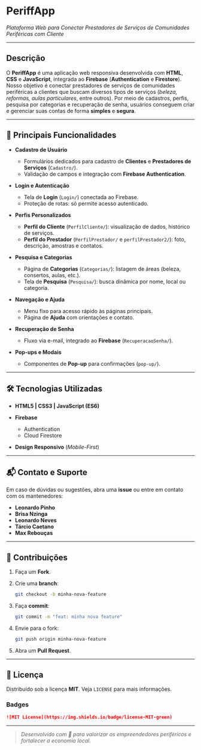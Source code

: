 # PeriffApp

*Plataforma Web para Conectar Prestadores de Serviços de Comunidades Periféricas com Cliente*

---

## Descrição

O **PeriffApp** é uma aplicação web responsiva desenvolvida com **HTML**, **CSS** e **JavaScript**, integrada ao **Firebase** (**Authentication** e **Firestore**). Nosso objetivo é conectar prestadores de serviços de comunidades periféricas a clientes que buscam diversos tipos de serviços (*beleza, reformas, aulas particulares*, entre outros). Por meio de cadastros, perfis, pesquisa por categorias e recuperação de senha, usuários conseguem criar e gerenciar suas contas de forma **simples** e **segura**.

---

## 🚀 Principais Funcionalidades

* **Cadastro de Usuário**

  * Formulários dedicados para cadastro de **Clientes** e **Prestadores de Serviços** (`Cadastro/`).
  * Validação de campos e integração com **Firebase Authentication**.

* **Login e Autenticação**

  * Tela de **Login** (`Login/`) conectada ao Firebase.
  * Proteção de rotas: só permite acesso autenticado.

* **Perfis Personalizados**

  * **Perfil do Cliente** (`PerfilCliente/`): visualização de dados, histórico de serviços.
  * **Perfil do Prestador** (`PerfilPrestador/` e `perfilPrestador2/`): foto, descrição, amostras e contatos.

* **Pesquisa e Categorias**

  * Página de **Categorias** (`Categorias/`): listagem de áreas (beleza, consertos, aulas, etc.).
  * Tela de **Pesquisa** (`Pesquisa/`): busca dinâmica por nome, local ou categoria.

* **Navegação e Ajuda**

  * Menu fixo para acesso rápido às páginas principais.
  * Página de **Ajuda** com orientações e contato.

* **Recuperação de Senha**

  * Fluxo via e-mail, integrado ao **Firebase** (`RecuperacaoSenha/`).

* **Pop-ups e Modais**

  * Componentes de **Pop-up** para confirmações (`pop-up/`).

---

## 🛠️ Tecnologias Utilizadas

* **HTML5 | CSS3 | JavaScript (ES6)**
* **Firebase**

  * Authentication
  * Cloud Firestore
* **Design Responsivo** (*Mobile-First*)

---

## 📬 Contato e Suporte

Em caso de dúvidas ou sugestões, abra uma **issue** ou entre em contato com os mantenedores:

* **Leonardo Pinho**
* **Brisa Nzinga**
* **Leonardo Neves**
* **Tárcio Caetano**
* **Max Rebouças**

---

## 🤝 Contribuições

1. Faça um **Fork**.

2. Crie uma **branch**:

   ```bash
   git checkout -b minha-nova-feature
   ```

3. Faça **commit**:

   ```bash
   git commit -m "feat: minha nova feature"
   ```

4. Envie para o fork:

   ```bash
   git push origin minha-nova-feature
   ```

5. Abra um **Pull Request**.

---

## 📄 Licença

Distribuído sob a licença **MIT**. Veja `LICENSE` para mais informações.



### Badges

```markdown
![MIT License](https://img.shields.io/badge/license-MIT-green)
```

---

> *Desenvolvido com 💜 para valorizar os empreendedores periféricos e fortalecer a economia local.*